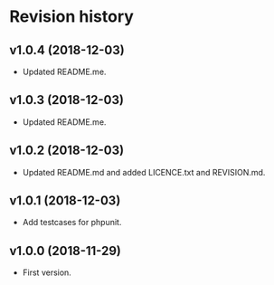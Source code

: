 Revision history
=================================

v1.0.4 (2018-12-03)
---------------------------------
* Updated README.me.


v1.0.3 (2018-12-03)
---------------------------------
* Updated README.me.


v1.0.2 (2018-12-03)
---------------------------------
* Updated README.md and added LICENCE.txt and REVISION.md.


v1.0.1 (2018-12-03)
---------------------------------
* Add testcases for phpunit.


v1.0.0 (2018-11-29)
---------------------------------
* First version.
